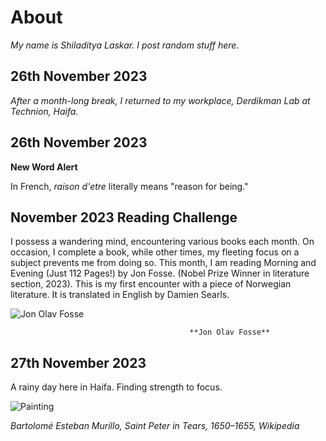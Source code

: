 # About 
*My name is Shiladitya Laskar. I post random stuff here.*

## 26th November 2023
*After a month-long break, I returned to my workplace, Derdikman Lab at Technion, Haifa.*

## 26th November 2023

**New Word Alert**

In French, *raison d'etre* literally means "reason for being."

## November 2023 Reading Challenge


I possess a wandering mind, encountering various books each month. On occasion, I complete a book, while other times, my fleeting focus on a subject prevents me from doing so.
This month, I am reading Morning and Evening (Just 112 Pages!) by Jon Fosse. (Nobel Prize Winner in literature section, 2023). This is my first encounter with a piece of Norwegian literature. It is translated in English by Damien Searls.

![Jon Olav Fosse](https://upload.wikimedia.org/wikipedia/commons/3/31/Writer_Jon_Fosse_%28cropped%29.jpg)

                                            **Jon Olav Fosse**

## 27th November 2023
A rainy day here in Haifa. Finding strength to focus.


![Painting](https://lh3.googleusercontent.com/pw/ADCreHdKF15GNkrc69TrRK85uMAUBEkkec6ASSOfdQHvCIidPDeA9-j0Zkya1VBtXCqKsXwfvn_u5RXD6IfezBkNvJ896CQgLbrUd3c-JiQQnHLb2ky4TcNHEuJtJ4AcC7tDf6gFgolN3Fl72PzzrVIoLvnR=w672-h963-s-no-gm?authuser=0)


*Bartolomé Esteban Murillo, Saint Peter in Tears, 1650–1655, Wikipedia*

